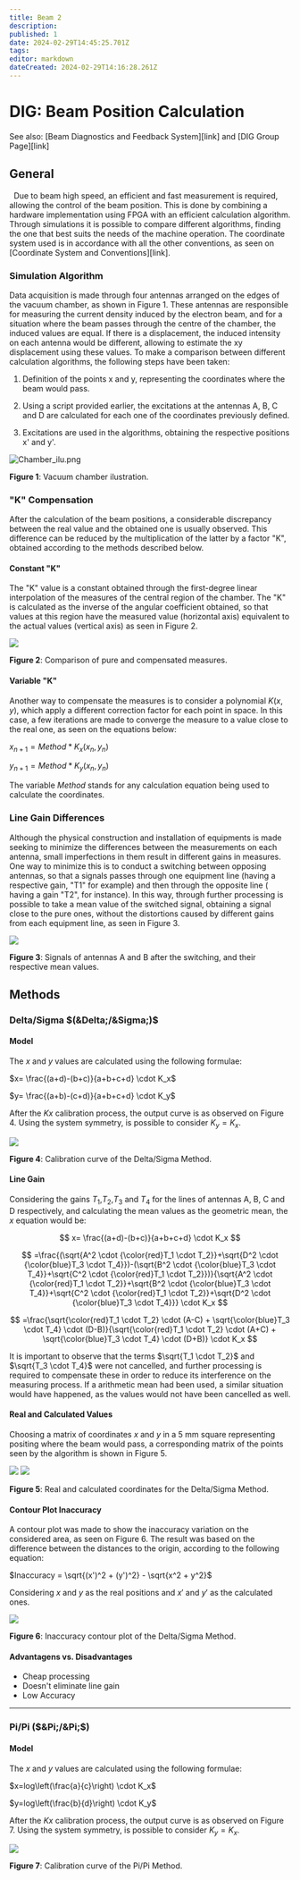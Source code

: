```yaml
---
title: Beam 2
description: 
published: 1
date: 2024-02-29T14:45:25.701Z
tags: 
editor: markdown
dateCreated: 2024-02-29T14:16:28.261Z
---
```


# DIG: Beam Position Calculation

See also: [Beam Diagnostics and Feedback System][link] and [DIG Group Page][link]

## General

  Due to beam high speed, an efficient and fast measurement is required, allowing the control of the beam position. This is done by combining a hardware implementation using FPGA with an efficient calculation algorithm. Through simulations it is possible to compare different algorithms, finding the one that best suits the needs of the machine operation. The coordinate system used is in accordance with all the other conventions, as seen on [Coordinate System and Conventions][link].

### Simulation Algorithm

Data acquisition is made through four antennas arranged on the edges of the vacuum chamber, as shown in Figure 1. These antennas are responsible for measuring the current density induced by the electron beam, and for a situation where the beam passes through the centre of the chamber, the induced values are equal. If there is a displacement, the induced intensity on each antenna would be different, allowing to estimate the xy displacement using these values. To make a comparison between different calculation algorithms, the following steps have been taken:

1.  Definition of the points x and y, representing the coordinates where the beam would pass.

2.  Using a script provided earlier, the excitations at the antennas A, B, C and D are calculated for each one of the coordinates previously defined.

3.  Excitations are used in the algorithms, obtaining the respective positions x' and y'.

![Chamber_ilu.png](/img/groups/dig/beam_pos_calc/Chamber_ilu.png)

**Figure 1**: Vacuum chamber ilustration.

### "K" Compensation

After the calculation of the beam positions, a considerable discrepancy between the real value and the obtained one is usually observed. This difference can be reduced by the multiplication of the latter by a factor "K", obtained according to the methods described below.

#### Constant "K"

The "K" value is a constant obtained through the first-degree linear interpolation of the measures of the central region of the chamber. The "K" is calculated as the inverse of the angular coefficient obtained, so that values at this region have the measured value (horizontal axis) equivalent to the actual values (vertical axis) as seen in Figure 2.

![](/img/groups/dig/beam_pos_calc/K_calc_demo.png)

**Figure 2**: Comparison of pure and compensated measures.

#### Variable "K"

Another way to compensate the measures is to consider a polynomial $K(x,y)$, which apply a different correction factor for each point in space. In this case, a few iterations are made to converge the measure to a value close to the real one, as seen on the equations below: 

$x_{n+1} = Method * K_x(x_n, y_n)$

$y_{n+1} = Method * K_y(x_n, y_n)$

The variable $Method$ stands for any calculation equation being used to calculate the coordinates.

### Line Gain Differences

Although the physical construction and installation of equipments is made seeking to minimize the differences between the measurements on each antenna, small imperfections in them result in different gains in measures. One way to minimize this is to conduct a switching between opposing antennas, so that a signals passes through one equipment line (having a respective gain, "T1" for example) and then through the opposite line ( having a gain "T2", for instance). In this way, through further processing is possible to take a mean value of the switched signal, obtaining a signal close to the pure ones, without the distortions caused by different gains from each equipment line, as seen in Figure 3.

![](/img/groups/dig/beam_pos_calc/B_gain_ilu.png)

**Figure 3**: Signals of antennas A and B after the switching, and their respective mean values.

## Methods

### Delta/Sigma $(&Delta;/&Sigma;)$

#### Model

The $x$ and $y$ values are calculated using the following formulae:

$x= \frac{(a+d)-(b+c)}{a+b+c+d} \cdot K_x$

$y= \frac{(a+b)-(c+d)}{a+b+c+d} \cdot K_y$

After the $Kx$ calibration process, the output curve is as observed on Figure 4. Using the system symmetry, is possible to consider $K_y = K_x$.

![](/img/groups/dig/beam_pos_calc/1_1.png)

**Figure 4**: Calibration curve of the Delta/Sigma Method.

#### Line Gain

Considering the gains $T_1$,$T_2$,$T_3$ and $T_4$ for the lines of antennas A, B, C and D respectively, and calculating the mean values as the geometric mean, the $x$ equation would be:

$$
x= \frac{(a+d)-(b+c)}{a+b+c+d} \cdot K_x
$$

$$
=\frac{(\sqrt{A^2 \cdot {\color{red}T_1 \cdot T_2}}+\sqrt{D^2 \cdot {\color{blue}T_3 \cdot T_4}})-(\sqrt{B^2 \cdot {\color{blue}T_3 \cdot T_4}}+\sqrt{C^2 \cdot {\color{red}T_1 \cdot T_2}})}{\sqrt{A^2 \cdot {\color{red}T_1 \cdot T_2}}+\sqrt{B^2 \cdot {\color{blue}T_3 \cdot T_4}}+\sqrt{C^2 \cdot {\color{red}T_1 \cdot T_2}}+\sqrt{D^2 \cdot {\color{blue}T_3 \cdot T_4}}} \cdot K_x
$$

$$
=\frac{\sqrt{\color{red}T_1 \cdot T_2} \cdot (A-C) + \sqrt{\color{blue}T_3 \cdot T_4} \cdot (D-B)}{\sqrt{\color{red}T_1 \cdot T_2} \cdot (A+C) + \sqrt{\color{blue}T_3 \cdot T_4} \cdot (D+B)} \cdot K_x
$$

It is important to observe that the terms $\sqrt{T_1 \cdot T_2}$ and $\sqrt{T_3 \cdot T_4}$ were not cancelled, and further processing is required to compensate these in order to reduce its interference on the measuring process. If a arithmetic mean had been used, a similar situation would have happened, as the values would not have been cancelled as well.

#### Real and Calculated Values

Choosing a matrix of coordinates $x$ and $y$ in a 5 mm square representing positing where the beam would pass, a corresponding matrix of the points seen by the algorithm is shown in Figure 5.

![](/img/groups/dig/beam_pos_calc/1_2.png) ![](/img/groups/dig/beam_pos_calc/1_3.png)

**Figure 5**: Real and calculated coordinates for the Delta/Sigma Method.

#### Contour Plot Inaccuracy

A contour plot was made to show the inaccuracy variation on the considered area, as seen on Figure 6. The result was based on the difference between the distances to the origin, according to the following equation:

$Inaccuracy = \sqrt{(x')^2 + (y')^2} - \sqrt{x^2 + y^2}$ 

Considering $x$ and $y$ as the real positions and $x'$ and $y'$ as the calculated ones.

![](/img/groups/dig/beam_pos_calc/1_4.png)

**Figure 6**: Inaccuracy contour plot of the Delta/Sigma Method.

#### Advantagens vs. Disadvantages

* Cheap processing
* Doesn't eliminate line gain
* Low Accuracy

----

### Pi/Pi ($&Pi;/&Pi;$)

#### Model

The $x$ and $y$ values are calculated using the following formulae:

$x=log\left(\frac{a}{c}\right) \cdot K_x$

$y=log\left(\frac{b}{d}\right) \cdot K_y$

After the $Kx$ calibration process, the output curve is as observed on Figure 7. Using the system symmetry, is possible to consider $K_y = K_x$.

![](/img/groups/dig/beam_pos_calc/2_1.png)

**Figure 7**: Calibration curve of the Pi/Pi Method.
